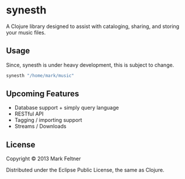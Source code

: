 # synesth

A Clojure library designed to assist with cataloging, sharing, and storing your music files.

## Usage

Since, synesth is under heavy development, this is subject to change.

```bash
synesth "/home/mark/music"
```

## Upcoming Features
* Database support + simply query language
* RESTful API
* Tagging / importing support
* Streams / Downloads

## License

Copyright © 2013 Mark Feltner

Distributed under the Eclipse Public License, the same as Clojure.
